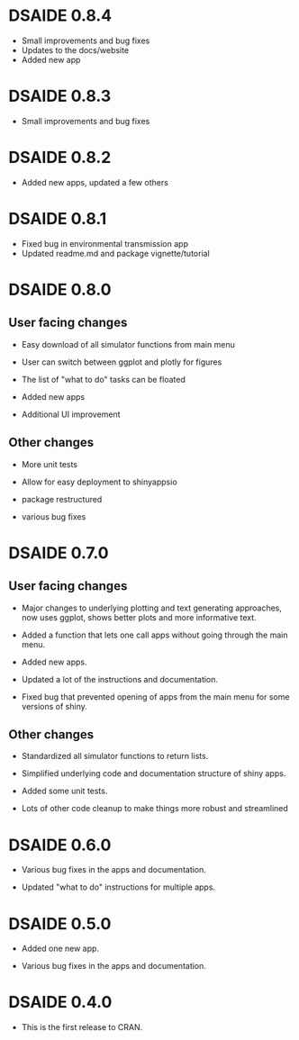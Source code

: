 # DSAIDE 0.8.4

* Small improvements and bug fixes
* Updates to the docs/website
* Added new app

# DSAIDE 0.8.3

* Small improvements and bug fixes

# DSAIDE 0.8.2

* Added new apps, updated a few others

# DSAIDE 0.8.1

* Fixed bug in environmental transmission app 
* Updated readme.md and package vignette/tutorial

# DSAIDE 0.8.0

## User facing changes

* Easy download of all simulator functions from main menu

* User can switch between ggplot and plotly for figures

* The list of "what to do" tasks can be floated

* Added new apps

* Additional UI improvement

## Other changes

* More unit tests

* Allow for easy deployment to shinyappsio

* package restructured

* various bug fixes


# DSAIDE 0.7.0

## User facing changes

* Major changes to underlying plotting and text generating approaches, now uses ggplot, shows better plots and more informative text.

* Added a function that lets one call apps without going through the main menu.

* Added new apps.

* Updated a lot of the instructions and documentation.

* Fixed bug that prevented opening of apps from the main menu for some versions of shiny.

## Other changes

* Standardized all simulator functions to return lists.

* Simplified underlying code and documentation structure of shiny apps.

* Added some unit tests.

* Lots of other code cleanup to make things more robust and streamlined


# DSAIDE 0.6.0

* Various bug fixes in the apps and documentation.

* Updated "what to do" instructions for multiple apps.

# DSAIDE 0.5.0

* Added one new app.

* Various bug fixes in the apps and documentation.


# DSAIDE 0.4.0

* This is the first release to CRAN.
